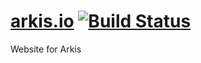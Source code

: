 # [arkis.io](https://arkis.io) [![Build Status](https://travis-ci.org/arkis/arkis.io.svg?branch=master)](https://travis-ci.org/arkis/arkis.io)
Website for Arkis
